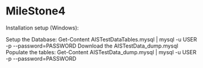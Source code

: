 # MileStone4

Installation setup (Windows):

Setup the Database: Get-Content AISTestDataTables.mysql | mysql -u USER -p --password=PASSWORD
Download the AISTestData_dump.mysql
Populate the tables: Get-Content AISTestData_dump.mysql | mysql -u USER -p --password=PASSWORD

